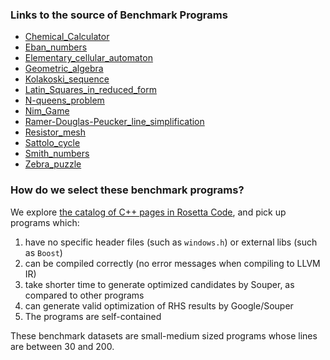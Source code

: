 ### Links to the source of Benchmark Programs
- [Chemical_Calculator](http://rosettacode.org/wiki/Chemical_Calculator#C.2B.2B)
- [Eban_numbers](http://rosettacode.org/wiki/Eban_numbers#C.2B.2B)
- [Elementary_cellular_automaton](http://rosettacode.org/wiki/Elementary_cellular_automaton#C.2B.2B)
- [Geometric_algebra](http://rosettacode.org/wiki/Geometric_algebra#C.2B.2B)
- [Kolakoski_sequence](http://rosettacode.org/wiki/Kolakoski_sequence#C.2B.2B)
- [Latin_Squares_in_reduced_form](http://rosettacode.org/wiki/Latin_Squares_in_reduced_form#C.2B.2B)
- [N-queens_problem](http://rosettacode.org/wiki/N-queens_problem#C.2B.2B)
- [Nim_Game](http://rosettacode.org/wiki/Nim_Game#C.2B.2B)
- [Ramer-Douglas-Peucker_line_simplification](http://rosettacode.org/wiki/Ramer-Douglas-Peucker_line_simplification#C.2B.2B)
- [Resistor_mesh](http://rosettacode.org/wiki/Resistor_mesh#C.2B.2B)
- [Sattolo_cycle](http://rosettacode.org/wiki/Sattolo_cycle#C.2B.2B)
- [Smith_numbers](http://rosettacode.org/wiki/Smith_numbers#C.2B.2B)
- [Zebra_puzzle](http://rosettacode.org/wiki/Zebra_puzzle#C.2B.2B)

### How do we select these benchmark programs?
We explore [the catalog of C++ pages in Rosetta Code](http://rosettacode.org/wiki/Category:C%2B%2B), and pick up programs which:
1. have no specific header files (such as `windows.h`) or external libs (such as `Boost`)
2. can be compiled correctly (no error messages when compiling to LLVM IR)
3. take shorter time to generate optimized candidates by Souper, as compared to other programs
4. can generate valid optimization of RHS results by Google/Souper
5. The programs are self-contained

These benchmark datasets are small-medium sized programs whose lines are between 30 and 200.

